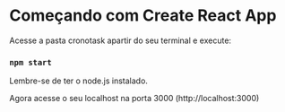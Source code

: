 # Começando com Create React App

Acesse a pasta cronotask apartir do seu terminal e execute:

### `npm start`

Lembre-se de ter o node.js instalado.

Agora acesse o seu localhost na porta 3000 (http://localhost:3000)
